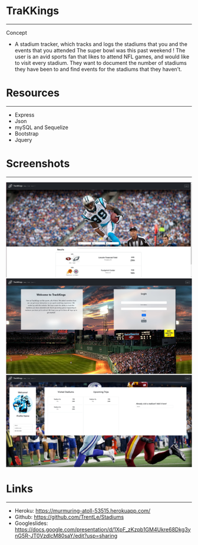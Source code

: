 # TraKKings
---
Concept
* A stadium tracker, which tracks and logs the stadiums that you and the events that you attended
The super bowl was this past weekend !
The user is an avid sports fan that likes to attend NFL games, and would like to visit every stadium. They want to document the number of stadiums they have been to and find events for the stadiums that they haven’t.

# Resources
---
* Express
* Json
* mySQL and Sequelize
* Bootstrap
* Jquery
# Screenshots
---
![Alt text](public/assets/HomepageImage.jpg)
![Alt text](public/assets/LoginImage.jpg)
![Alt text](public/assets/ProfileImage.jpg)

# Links
---
- Heroku: 
    https://murmuring-atoll-53515.herokuapp.com/
- Github:
    https://github.com/TrentLe/Stadiums
- Googleslides:
    https://docs.google.com/presentation/d/1XpF_zKzpb1GM4Ukre68Dkg3ynG5R-JT0VzdlcM80saY/edit?usp=sharing